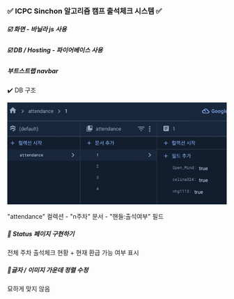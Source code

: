 ### **✅ ICPC Sinchon 알고리즘 캠프 출석체크 시스템 ✅**

##### ☑️ 화면 - 바닐라 js 사용

##### ☑️ DB / Hosting - 파이어베이스 사용

##### 부트스트랩 navbar

✔️ DB 구조

![db](./db.png)

"attendance" 컬렉션 - "n주차" 문서 - "핸들:출석여부" 필드

##### 📍 Status 페이지 구현하기

전체 주차 출석체크 현황 + 현재 환급 가능 여부 표시

##### 📍글자 / 이미지 가운데 정렬 수정

묘하게 맞지 않음
